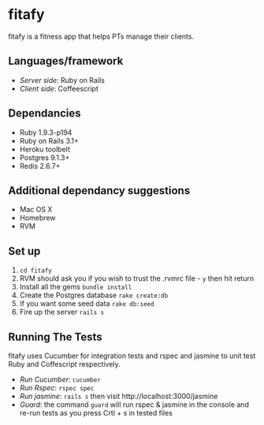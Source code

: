 # fitafy

<!-- ![](./app/assets/images/logo_on_black_v01.jpeg) -->

fitafy is a fitness app that helps PTs manage their clients.

## Languages/framework

* _Server side_: Ruby on Rails
* _Client side_: Coffeescript

## Dependancies

* Ruby 1.9.3-p194
* Ruby on Rails 3.1+
* Heroku toolbelt
* Postgres 9.1.3+
* Redis 2.6.7+

## Additional dependancy suggestions

* Mac OS X
* Homebrew
* RVM

## Set up

1. `cd fitafy`
2. RVM should ask you if you wish to trust the .rvmrc file - `y` then hit return
3. Install all the gems `bundle install`
4. Create the Postgres database `rake create:db`
5. If you want some seed data `rake db:seed`
6. Fire up the server `rails s`

## Running The Tests

fitafy uses Cucumber for integration tests and rspec and jasmine to unit test Ruby and Coffescript respectively.

* _Run Cucumber_: `cucumber`
* _Run Rspec_: `rspec spec`
* _Run jasmine_: `rails s` then visit http://localhost:3000/jasmine
* _Guard_: the command `guard` will run rspec & jasmine in the console and re-run tests as you press Crtl + s in tested files